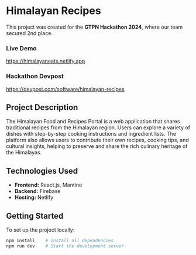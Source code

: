 # Himalayan Recipes

This project was created for the **GTPN Hackathon 2024**, where our team secured 2nd place.

### Live Demo
https://himalayaneats.netlify.app

### Hackathon Devpost
https://devpost.com/software/himalayan-recipes

## Project Description
The Himalayan Food and Recipes Portal is a web application that shares traditional recipes from the Himalayan region. Users can explore a variety of dishes with step-by-step cooking instructions and ingredient lists. The platform also allows users to contribute their own recipes, cooking tips, and cultural insights, helping to preserve and share the rich culinary heritage of the Himalayas.

## Technologies Used
- **Frontend:** React.js, Mantine
- **Backend:** Firebase
- **Hosting:** Netlify

## Getting Started

To set up the project locally:

```bash
npm install    # Install all dependencies
npm run dev    # Start the development server
